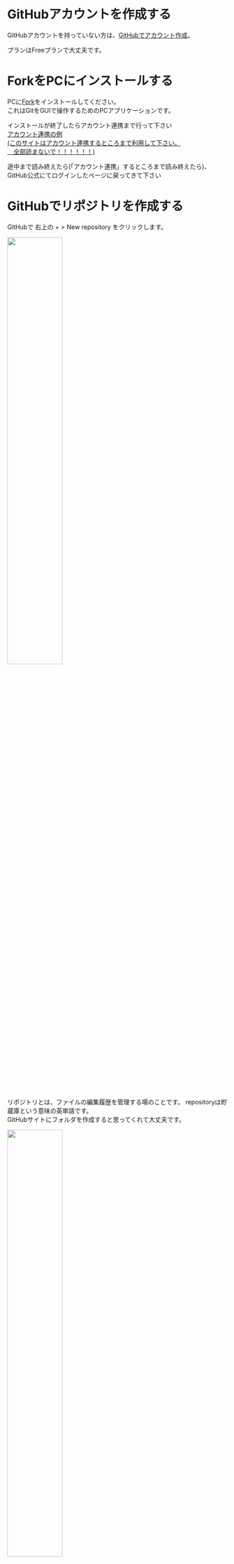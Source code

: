 # GitHubアカウントを作成する
GitHubアカウントを持っていない方は、<a href="https://reffect.co.jp/html/create_github_account_first_time" target="_blank">GitHubでアカウント作成</a>。

プランはFreeプランで大丈夫です。


# ForkをPCにインストールする
PCに<a href="https://git-fork.com/" target="_blank">Fork</a>をインストールしてください。  
これはGitをGUIで操作するためのPCアプリケーションです。

インストールが終了したらアカウント連携まで行って下さい  
<a href="https://sunny10side.com/how-to-install-and-use-fork-git-gui-client/" target="_blank">アカウント連携の例<br>
(このサイトはアカウント連携するところまで利用して下さい。<br>
　全部読まないで！！！！！！)</a>

途中まで読み終えたら(「アカウント連携」するところまで読み終えたら)、GitHub公式にてログインしたページに戻ってきて下さい



# GitHubでリポジトリを作成する

GitHubで 右上の + > New repository をクリックします。

<img src="images/1_2.png" width="50%" alt="" title="">

<br>

リポジトリとは、ファイルの編集履歴を管理する場のことです。
repositoryは貯蔵庫という意味の英単語です。  
GitHubサイトにフォルダを作成すると思ってくれて大丈夫です。

<img src="images/1_1.png" width="50%" alt="" title="">

<br>

# リポジトリ名を記入する
リポジトリ名を記入してください。

<img src="images/1_3.png" width="50%" alt="" title="">

<br>


# 公開範囲を選択する

<img src="images/1_4.png" width="50%" alt="" title="">

<br>


# 作成ボタンをクリックする
Create Repositoryボタンをクリックして、以下のような画面を出して下さい。ここでのUrlを後ほど利用します。

<img src="images/1_5.png" width="70%" alt="" title="">

<br>





# Forkでクローンする
サーバーのリポジトリ(フォルダ)をコピーして、PCにリポジトリを作ることをクローンと呼びます。

<img src="images/1_6.png" width="50%" alt="" title="">
<br>

サーバー側のリポジトリを「リモートリポジトリ」  
PC側のリポジトリを「ローカルリポジトリ」  
と呼びます。

<br>

左上の File > Clone をクリックします。

<img src="images/1_7.png" width="50%" alt="" title="">

<br>

さきほど作成したリポジトリURLを Repository Url 欄に入力。

<img src="images/1_8.png" width="70%" alt="" title="">

<br>




+ Parent Folder  
PC側の作業ディレクトリ。
好きなフォルダーを指定してください。
ただし、日本語や半角スペースがパスに含まれていないフォルダーが安全です。

+ Name  
デフォルトのままでOK。（リポジトリ名と同じ）

+ Clone  
ボタンを押します。


# コミットする

コミットというのは、編集履歴に記録するデータの単位。  
編集履歴に記録する操作もコミットと呼ぶ。

## README.mdを作る
Fork右上の Open in > Open In File Explorer をクリックし、作業フォルダーが開く。

<img src="images/1_9.png" width="50%" alt="" title="">

<br>

README.md というファイルを作成。
（.mdというのは、Markdownファイル）

<img src="images/1_10.png" width="50%" alt="" title="">

<br>

README.md をテキストエディターで開き、以下のように入力して保存。

```
# GitHubハンズオン
```
文字コードはUTF-8で保存。でないとForkで文字化けします。

# README.mdをStageに追加
<img src="images/1_11.png" width="90%" alt="" title="">

<br>

Forkの Local Changes をクリックすると、 Unstaged に README.md が追加される。

README.md をクリックすると、変更箇所が右側に表示される。  
（もし、文字化けしていたら、 README.md をUTF-8で保存。）

Stage ボタンをクリックすると、 Unstaged から Staged へREADME.mdが移動する。

# README.mdをコミットする

右下の Commit Message 欄に READMEを追加 と入力し、 Commit File ボタンをクリック。

<img src="images/1_12.png" width="90%" alt="" title="">

<br>

左側の Branches > main をクリックすると、 READMEを追加 という行が追加されています。

<img src="images/1_13.png" width="90%" alt="" title="">

<br>

# README.mdを編集する
テキストエディターで README.md を開き、適当に内容を書き換えて保存します。
```
# GitHubハンズオン
これはGitHubハンズオンのファイルです。
```
Forkで Local Changes を確認すると、再び Unstaged に README.md が表示されます。

<img src="images/1_14.png" width="90%" alt="" title="">

<br>

右側には、前回と今回の差分が表示されています。

もし、差分が2列表示になっていない場合は、右上にある

<img src="images/1_15.png" width="10%" alt="" title="">
<br>
をクリックしてください。  

<br>

# README.mdを再びコミット
Stage ボタンを押し、コミットメッセージに 「READMEを更新」 と入力し、コミットボタンを押す。

今度は左側のAll Commitsをクリックしてみます。

READMEを更新という行が新たに追加されていることを確認します！

このようにコミットという単位で編集履歴を管理します！

<img src="images/1_16.png" width="90%" alt="" title="">

<br>

# ステージ
ステージは、コミットの候補となるファイル変更データを保管する場所。

<img src="images/1_17.png" width="70%" alt="" title="">

(ブランチについては次回)

<br>

# プッシュ

プッシュとは、ローカルリポジトリの内容を、リモートリポジトリにコピーすること。

<img src="images/1_18.png" width="60%" alt="" title="">

<br>

Forkの左上のPushボタンを押す。

<img src="images/1_19.png" width="60%" alt="" title="">

<br>

以下のようなダイアログが出ます

<img src="images/1_20.png" width="70%" alt="" title="">

<br>

Pushボタンを押すと、プッシュが始まります。
プッシュが完了したら、GitHubのリポジトリのページをリロードしてください。
README.md の内容が表示されたら、成功です。




